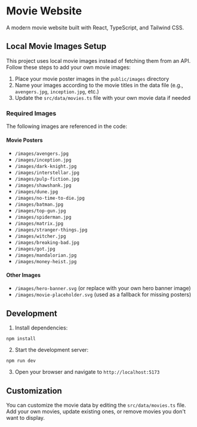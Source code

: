 # Movie Website

A modern movie website built with React, TypeScript, and Tailwind CSS.

## Local Movie Images Setup

This project uses local movie images instead of fetching them from an API. Follow these steps to add your own movie images:

1. Place your movie poster images in the `public/images` directory
2. Name your images according to the movie titles in the data file (e.g., `avengers.jpg`, `inception.jpg`, etc.)
3. Update the `src/data/movies.ts` file with your own movie data if needed

### Required Images

The following images are referenced in the code:

#### Movie Posters
- `/images/avengers.jpg`
- `/images/inception.jpg`
- `/images/dark-knight.jpg`
- `/images/interstellar.jpg`
- `/images/pulp-fiction.jpg`
- `/images/shawshank.jpg`
- `/images/dune.jpg`
- `/images/no-time-to-die.jpg`
- `/images/batman.jpg`
- `/images/top-gun.jpg`
- `/images/spiderman.jpg`
- `/images/matrix.jpg`
- `/images/stranger-things.jpg`
- `/images/witcher.jpg`
- `/images/breaking-bad.jpg`
- `/images/got.jpg`
- `/images/mandalorian.jpg`
- `/images/money-heist.jpg`

#### Other Images
- `/images/hero-banner.svg` (or replace with your own hero banner image)
- `/images/movie-placeholder.svg` (used as a fallback for missing posters)

## Development

1. Install dependencies:
```
npm install
```

2. Start the development server:
```
npm run dev
```

3. Open your browser and navigate to `http://localhost:5173`

## Customization

You can customize the movie data by editing the `src/data/movies.ts` file. Add your own movies, update existing ones, or remove movies you don't want to display. 